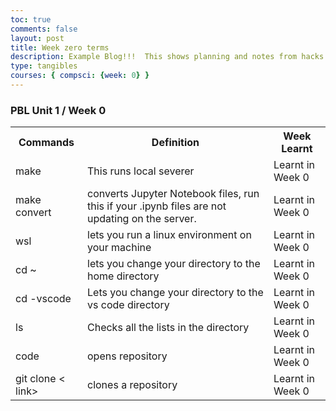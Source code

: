 ```yaml
---
toc: true
comments: false
layout: post
title: Week zero terms
description: Example Blog!!!  This shows planning and notes from hacks.
type: tangibles
courses: { compsci: {week: 0} }
---
```


### PBL Unit 1 / Week 0


<table>
  <tr>
    <th>Commands</th>
    <th>Definition</th>
    <th>Week Learnt</th>
  </tr>
  <tr>
    <td>make</td>
    <td>This runs local severer</td>
    <td>Learnt in Week 0</td>
  </tr>
  <tr>
    <td>make convert</td>
    <td> converts Jupyter Notebook files, run this if your .ipynb files are not updating on the server.</td>
    <td>Learnt in Week 0</td>
  </tr>
  <tr>
    <td>wsl</td>
    <td>lets you run a linux environment on your machine</td>
    <td>Learnt in Week 0</td>
  </tr>
<tr>
    <td>cd ~ </td>
    <td> lets you change your directory to the home directory</td>
    <td>Learnt in Week 0</td>
  </tr>
    <tr>
    <td>cd -vscode</td>
    <td>Lets you change your directory to the vs code directory
    <td>Learnt in Week 0</td>
    <tr>
    <td>ls</td>
    <td>Checks all the lists in the directory</td>
    <td>Learnt in Week 0</td>
    </tr>
    <tr>
    <td>code <repository name></td>
    <td>opens repository
    <td>Learnt in Week 0</td>
    <tr>
    <td>git clone < link></td>
    <td>clones a repository</td>
    <td>Learnt in Week 0</td>
  </tr>
  

